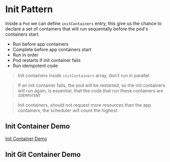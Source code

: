 # Init Pattern

Inside a `Pod` we can define `initContainers` entry, this give us the chance to declare a set of containers that will run sequentally before the pod's containers start.

- Run before app containers
- Complete before app containers start
- Run in order
- Pod restarts if init container fails
- Run idempotent code

> Init containers inside `initContainers` array, don't run in parallel.

> If an init container fails, the pod will be restarted, so the init containers will run again, is essential, that the code that run these containers are `IDEMPOTENT`

> Init containers, should not request more resources than the app containers, the scheduler will count the highest.

## Init Container Demo

[Init Container Demo](01-init-pattern/01-init-container/readme.md)

## Init Git Container Demo

